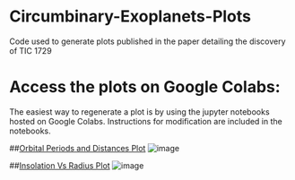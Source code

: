 # Circumbinary-Exoplanets-Plots
Code used to generate plots published in the paper detailing the discovery of TIC 1729

# Access the plots on Google Colabs:
The easiest way to regenerate a plot is by using the jupyter notebooks hosted on Google Colabs. Instructions for modification are included in the notebooks.

##[Orbital Periods and Distances Plot](https://colab.research.google.com/drive/1UM-KOGFR1IxIOJBy3Q1OhTRJsWhlcpHc?usp=sharing)
![image](https://user-images.githubusercontent.com/48393233/139557568-54205039-4a63-4323-885d-c0cb016b976f.jpg)

##[Insolation Vs Radius Plot](https://colab.research.google.com/drive/1InyD8SRfV_y6hfn7aTwuPcBCPQ82oUnH?usp=sharing)
![image](https://user-images.githubusercontent.com/48393233/139557573-b410d096-b4d0-4edc-850b-2e2960f155b9.jpg)
